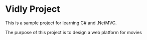 # Vidly Project

This is a sample project for learning C# and .NetMVC.

The purpose of this project is to design a web platform for movies
